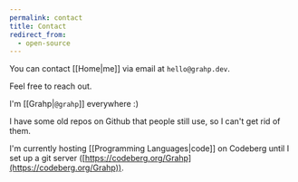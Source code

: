 ```yaml
---
permalink: contact
title: Contact
redirect_from:
  - open-source
---
```


You can contact [[Home|me]] via email at `hello@grahp.dev`.

Feel free to reach out.

I'm [[Grahp|`@grahp`]] everywhere :)

I have some old repos on Github that people still use, so I can't get rid of them.

I'm currently hosting [[Programming Languages|code]] on Codeberg until I set up a git server ([https://codeberg.org/Grahp](https://codeberg.org/Grahp)).
